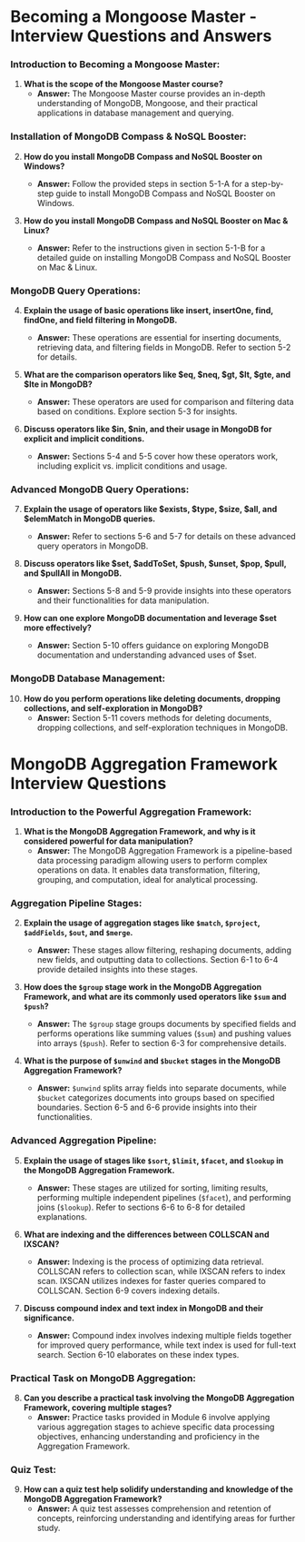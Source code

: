 # Becoming a Mongoose Master - Interview Questions and Answers

### Introduction to Becoming a Mongoose Master:
1. **What is the scope of the Mongoose Master course?**
   - **Answer:** The Mongoose Master course provides an in-depth understanding of MongoDB, Mongoose, and their practical applications in database management and querying.

### Installation of MongoDB Compass & NoSQL Booster:
2. **How do you install MongoDB Compass and NoSQL Booster on Windows?**
   - **Answer:** Follow the provided steps in section 5-1-A for a step-by-step guide to install MongoDB Compass and NoSQL Booster on Windows.

3. **How do you install MongoDB Compass and NoSQL Booster on Mac & Linux?**
   - **Answer:** Refer to the instructions given in section 5-1-B for a detailed guide on installing MongoDB Compass and NoSQL Booster on Mac & Linux.

### MongoDB Query Operations:
4. **Explain the usage of basic operations like insert, insertOne, find, findOne, and field filtering in MongoDB.**
   - **Answer:** These operations are essential for inserting documents, retrieving data, and filtering fields in MongoDB. Refer to section 5-2 for details.

5. **What are the comparison operators like $eq, $neq, $gt, $lt, $gte, and $lte in MongoDB?**
   - **Answer:** These operators are used for comparison and filtering data based on conditions. Explore section 5-3 for insights.

6. **Discuss operators like $in, $nin, and their usage in MongoDB for explicit and implicit conditions.**
   - **Answer:** Sections 5-4 and 5-5 cover how these operators work, including explicit vs. implicit conditions and usage.

### Advanced MongoDB Query Operations:
7. **Explain the usage of operators like $exists, $type, $size, $all, and $elemMatch in MongoDB queries.**
   - **Answer:** Refer to sections 5-6 and 5-7 for details on these advanced query operators in MongoDB.

8. **Discuss operators like $set, $addToSet, $push, $unset, $pop, $pull, and $pullAll in MongoDB.**
   - **Answer:** Sections 5-8 and 5-9 provide insights into these operators and their functionalities for data manipulation.

9. **How can one explore MongoDB documentation and leverage $set more effectively?**
   - **Answer:** Section 5-10 offers guidance on exploring MongoDB documentation and understanding advanced uses of $set.

### MongoDB Database Management:
10. **How do you perform operations like deleting documents, dropping collections, and self-exploration in MongoDB?**
    - **Answer:** Section 5-11 covers methods for deleting documents, dropping collections, and self-exploration techniques in MongoDB.

# MongoDB Aggregation Framework Interview Questions

### Introduction to the Powerful Aggregation Framework:

1. **What is the MongoDB Aggregation Framework, and why is it considered powerful for data manipulation?**
   - **Answer:** The MongoDB Aggregation Framework is a pipeline-based data processing paradigm allowing users to perform complex operations on data. It enables data transformation, filtering, grouping, and computation, ideal for analytical processing.

### Aggregation Pipeline Stages:

2. **Explain the usage of aggregation stages like `$match`, `$project`, `$addFields`, `$out`, and `$merge`.**
   - **Answer:** These stages allow filtering, reshaping documents, adding new fields, and outputting data to collections. Section 6-1 to 6-4 provide detailed insights into these stages.

3. **How does the `$group` stage work in the MongoDB Aggregation Framework, and what are its commonly used operators like `$sum` and `$push`?**
   - **Answer:** The `$group` stage groups documents by specified fields and performs operations like summing values (`$sum`) and pushing values into arrays (`$push`). Refer to section 6-3 for comprehensive details.

4. **What is the purpose of `$unwind` and `$bucket` stages in the MongoDB Aggregation Framework?**
   - **Answer:** `$unwind` splits array fields into separate documents, while `$bucket` categorizes documents into groups based on specified boundaries. Section 6-5 and 6-6 provide insights into their functionalities.

### Advanced Aggregation Pipeline:

5. **Explain the usage of stages like `$sort`, `$limit`, `$facet`, and `$lookup` in the MongoDB Aggregation Framework.**
   - **Answer:** These stages are utilized for sorting, limiting results, performing multiple independent pipelines (`$facet`), and performing joins (`$lookup`). Refer to sections 6-6 to 6-8 for detailed explanations.

6. **What are indexing and the differences between COLLSCAN and IXSCAN?**
   - **Answer:** Indexing is the process of optimizing data retrieval. COLLSCAN refers to collection scan, while IXSCAN refers to index scan. IXSCAN utilizes indexes for faster queries compared to COLLSCAN. Section 6-9 covers indexing details.

7. **Discuss compound index and text index in MongoDB and their significance.**
   - **Answer:** Compound index involves indexing multiple fields together for improved query performance, while text index is used for full-text search. Section 6-10 elaborates on these index types.

### Practical Task on MongoDB Aggregation:

8. **Can you describe a practical task involving the MongoDB Aggregation Framework, covering multiple stages?**
   - **Answer:** Practice tasks provided in Module 6 involve applying various aggregation stages to achieve specific data processing objectives, enhancing understanding and proficiency in the Aggregation Framework.

### Quiz Test:

9. **How can a quiz test help solidify understanding and knowledge of the MongoDB Aggregation Framework?**
   - **Answer:** A quiz test assesses comprehension and retention of concepts, reinforcing understanding and identifying areas for further study.
